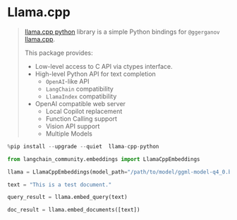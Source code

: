 # Llama.cpp

>[llama.cpp python](https://github.com/abetlen/llama-cpp-python) library is a simple Python bindings for `@ggerganov`
>[llama.cpp](https://github.com/ggerganov/llama.cpp).
>
>This package provides:
>
> - Low-level access to C API via ctypes interface.
> - High-level Python API for text completion
>   - `OpenAI`-like API
>   - `LangChain` compatibility
>   - `LlamaIndex` compatibility
> - OpenAI compatible web server
>   - Local Copilot replacement
>   - Function Calling support
>   - Vision API support
>   - Multiple Models



```python
%pip install --upgrade --quiet  llama-cpp-python
```


```python
from langchain_community.embeddings import LlamaCppEmbeddings
```


```python
llama = LlamaCppEmbeddings(model_path="/path/to/model/ggml-model-q4_0.bin")
```


```python
text = "This is a test document."
```


```python
query_result = llama.embed_query(text)
```


```python
doc_result = llama.embed_documents([text])
```
